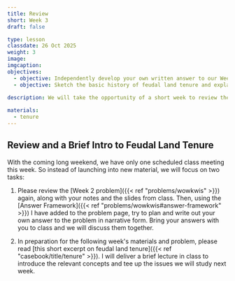 ```yaml
---
title: Review
short: Week 3
draft: false

type: lesson
classdate: 26 Oct 2025
weight: 3
image: 
imgcaption:  
objectives:
  - objective: Independently develop your own written answer to our Week 2 problem.
  - objective: Sketch the basic history of feudal land tenure and explain its significance for contemporary property law.
 
description: We will take the opportunity of a short week to review the material and skills we have developed so far in the course and continue to practice analyzing and answering problems. 

materials:
  - tenure
---
```


## Review and a Brief Intro to Feudal Land Tenure

With the coming long weekend, we have only one scheduled class meeting this week. So instead of launching into new material, we will focus on two tasks:

1. Please review the [Week 2 problem]({{< ref "problems/wowkwis" >}}) again, along with your notes and the slides from class. Then, using the [Answer Framework]({{< ref "problems/wowkwis#answer-framework" >}}) I have added to the problem page, try to plan and write out your own answer to the problem in narrative form. Bring your answers with you to class and we will discuss them together.

2. In preparation for the following week's materials and problem, please read [this short excerpt on feudal land tenure]({{< ref "casebook/title/tenure" >}}). I will deliver a brief lecture in class to introduce the relevant concepts and tee up the issues we will study next week. 